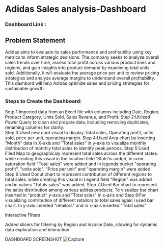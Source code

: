 # Adidas Sales analysis-Dashboard

### Dashboard Link : 
## Problem Statement

Adidas aims to evaluate its sales performance and profitability using key metrics to inform strategic decisions. The company seeks to analyze overall sales trends over time, assess total profit across various product lines and regions, and gain insights into product demand by examining total units sold. Additionally, it will evaluate the average price per unit to review pricing strategies and analyze average margins to understand overall profitability. This dashbord will help Adidas optimize sales and pricing strategies for sustainable growth.

### Steps to Create the Dashboard:

Setp 1:Imported data from an Excel file with columns including Date, Region, Product Category, Units Sold, Sales Revenue, and Profit.
Step 2:Utilized Power Query to clean and prepare data, including removing duplicates, renaming columns for clarity.  
Step 3:Used new card visual to display Total sales, Operating profit, units sold, price per unit, operating margin.
Step 4:Used Area chart by inserting "Month" data in X-axis and "Total sales" in y-axis to visualize monthly distribution of monthly total sales to identify peak periods.
Step 5:Used Filed Map to geographicaly represent total sales across the different states. while creating this visual in the location field 'State'is added, in color saturation field "Total sales" were added and in legends bucket "operating profit", "units sold", "Price per unit" and "operating margin" were added.
Step 6:Used Donut chart to represent contribution of different regions to total sales. while creating this visual in Legend field "Region" was added and in values "Totals sales" was added.
Step 7:Used Bar chart to represent the sales distribution among various adidas products. To visualize bar chart inserted in "product" y-axis and "Total sales" in x-axis and 
Step 8:For visualizing contribution of different retailors to total sales again i used bar chart. In y-axis inserted "retailors" and in x-axis inserted "Total sales"

Interactive Filters

Added slicers for filtering by Region and invoice Date, allowing for dynamic data exploration and interaction.


DASHBOARD SCREENSHOT
![Capture](https://github.com/user-attachments/assets/b398d3c9-30ef-4e5d-8177-9050c96f2f8e)





